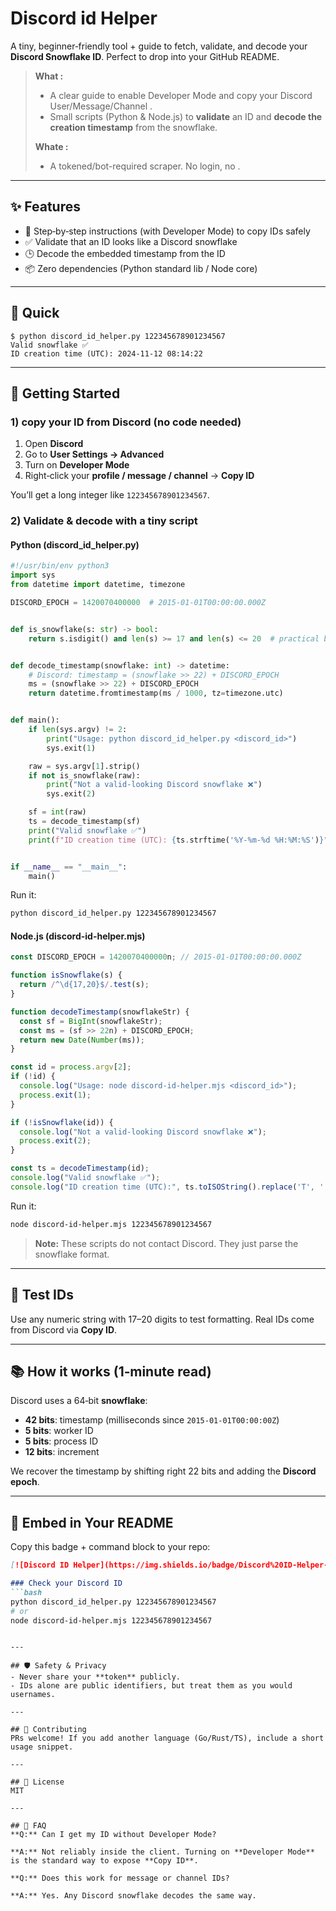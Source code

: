 # Discord id Helper

A tiny, beginner‑friendly tool + guide to fetch, validate, and decode your **Discord Snowflake ID**. Perfect to drop into your GitHub README.

> **What  :**
>
> * A clear guide to enable Developer Mode and copy your Discord User/Message/Channel .
> * Small scripts (Python & Node.js) to **validate** an ID and **decode the creation timestamp** from the snowflake.
>
> **Whate   :**
>
> * A tokened/bot-required scraper. No login, no .

---

## ✨ Features

* 🧭 Step‑by‑step instructions (with Developer Mode) to copy IDs safely
* ✅ Validate that an ID looks like a Discord snowflake
* 🕒 Decode the embedded timestamp from the ID
* 📦 Zero dependencies (Python standard lib / Node core)

---

## 📸 Quick 

```text
$ python discord_id_helper.py 122345678901234567
Valid snowflake ✅
ID creation time (UTC): 2024-11-12 08:14:22
```

---

## 🚀 Getting Started

### 1) copy  your ID from Discord (no code needed)

1. Open **Discord**
2. Go to **User Settings → Advanced**
3. Turn on **Developer Mode**
4. Right‑click your **profile / message / channel** → **Copy ID**

You’ll get a long integer like `122345678901234567`.

### 2) Validate & decode with a tiny script

#### Python (discord\_id\_helper.py)

```python
#!/usr/bin/env python3
import sys
from datetime import datetime, timezone

DISCORD_EPOCH = 1420070400000  # 2015-01-01T00:00:00.000Z


def is_snowflake(s: str) -> bool:
    return s.isdigit() and len(s) >= 17 and len(s) <= 20  # practical bounds


def decode_timestamp(snowflake: int) -> datetime:
    # Discord: timestamp = (snowflake >> 22) + DISCORD_EPOCH
    ms = (snowflake >> 22) + DISCORD_EPOCH
    return datetime.fromtimestamp(ms / 1000, tz=timezone.utc)


def main():
    if len(sys.argv) != 2:
        print("Usage: python discord_id_helper.py <discord_id>")
        sys.exit(1)

    raw = sys.argv[1].strip()
    if not is_snowflake(raw):
        print("Not a valid-looking Discord snowflake ❌")
        sys.exit(2)

    sf = int(raw)
    ts = decode_timestamp(sf)
    print("Valid snowflake ✅")
    print(f"ID creation time (UTC): {ts.strftime('%Y-%m-%d %H:%M:%S')}")


if __name__ == "__main__":
    main()
```

Run it:

```bash
python discord_id_helper.py 122345678901234567
```

#### Node.js (discord-id-helper.mjs)

```js
const DISCORD_EPOCH = 1420070400000n; // 2015-01-01T00:00:00.000Z

function isSnowflake(s) {
  return /^\d{17,20}$/.test(s);
}

function decodeTimestamp(snowflakeStr) {
  const sf = BigInt(snowflakeStr);
  const ms = (sf >> 22n) + DISCORD_EPOCH;
  return new Date(Number(ms));
}

const id = process.argv[2];
if (!id) {
  console.log("Usage: node discord-id-helper.mjs <discord_id>");
  process.exit(1);
}

if (!isSnowflake(id)) {
  console.log("Not a valid-looking Discord snowflake ❌");
  process.exit(2);
}

const ts = decodeTimestamp(id);
console.log("Valid snowflake ✅");
console.log("ID creation time (UTC):", ts.toISOString().replace('T', ' ').slice(0, 19));
```

Run it:

```bash
node discord-id-helper.mjs 122345678901234567
```

> **Note:** These scripts do not contact Discord. They just parse the snowflake format.

---

## 🧪 Test IDs

Use any numeric string with 17–20 digits to test formatting. Real IDs come from Discord via **Copy ID**.

---

## 📚 How it works (1‑minute read)

Discord uses a 64‑bit **snowflake**:

* **42 bits**: timestamp (milliseconds since `2015‑01‑01T00:00:00Z`)
* **5 bits**: worker ID
* **5 bits**: process ID
* **12 bits**: increment

We recover the timestamp by shifting right 22 bits and adding the **Discord epoch**.

---

## 🧩 Embed in Your README

Copy this badge + command block to your repo:

````md
[![Discord ID Helper](https://img.shields.io/badge/Discord%20ID-Helper-blue)](#)

### Check your Discord ID
```bash
python discord_id_helper.py 122345678901234567
# or
node discord-id-helper.mjs 122345678901234567
````

```

---

## 🛡️ Safety & Privacy
- Never share your **token** publicly.
- IDs alone are public identifiers, but treat them as you would usernames.

---

## 🤝 Contributing
PRs welcome! If you add another language (Go/Rust/TS), include a short usage snippet.

---

## 📄 License
MIT

---

## 🙋 FAQ
**Q:** Can I get my ID without Developer Mode?

**A:** Not reliably inside the client. Turning on **Developer Mode** is the standard way to expose **Copy ID**.

**Q:** Does this work for message or channel IDs?

**A:** Yes. Any Discord snowflake decodes the same way.

```

